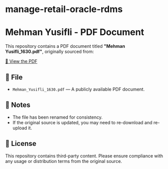 # manage-retail-oracle-rdms

# Mehman Yusifli - PDF Document

This repository contains a PDF document titled **"Mehman Yusifli_1630.pdf"**, originally sourced from:

[📄 View the PDF](./Mehman_Yusifli_1630.pdf)

## 📂 File

- `Mehman_Yusifli_1630.pdf` — A publicly available PDF document.

## 📌 Notes

- The file has been renamed for consistency.
- If the original source is updated, you may need to re-download and re-upload it.

## 📜 License

This repository contains third-party content. Please ensure compliance with any usage or distribution terms from the original source.
